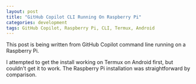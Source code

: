 ```yaml
---
layout: post
title: "GitHub Copilot CLI Running On Raspberry Pi"
categories: development
tags: GitHub Copilot, Raspberry Pi, CLI, Termux, Android
---
```


This post is being written from GitHub Copilot command line running on a Raspberry Pi.

I attempted to get the install working on Termux on Android first, but couldn't get it to work. The Raspberry Pi installation was straightforward by comparison.

